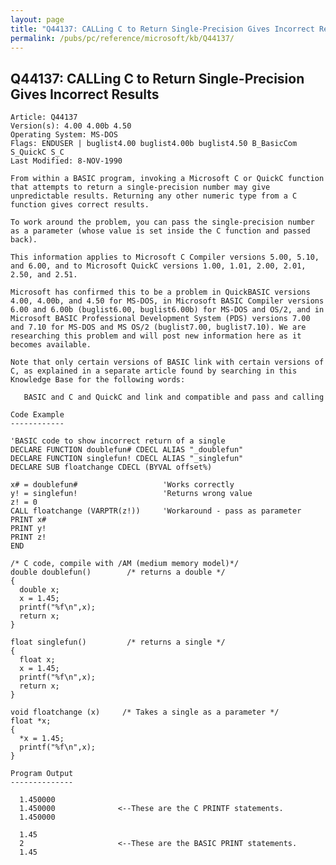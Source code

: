 ```yaml
---
layout: page
title: "Q44137: CALLing C to Return Single-Precision Gives Incorrect Results"
permalink: /pubs/pc/reference/microsoft/kb/Q44137/
---
```


## Q44137: CALLing C to Return Single-Precision Gives Incorrect Results

	Article: Q44137
	Version(s): 4.00 4.00b 4.50
	Operating System: MS-DOS
	Flags: ENDUSER | buglist4.00 buglist4.00b buglist4.50 B_BasicCom S_QuickC S_C
	Last Modified: 8-NOV-1990
	
	From within a BASIC program, invoking a Microsoft C or QuickC function
	that attempts to return a single-precision number may give
	unpredictable results. Returning any other numeric type from a C
	function gives correct results.
	
	To work around the problem, you can pass the single-precision number
	as a parameter (whose value is set inside the C function and passed
	back).
	
	This information applies to Microsoft C Compiler versions 5.00, 5.10,
	and 6.00, and to Microsoft QuickC versions 1.00, 1.01, 2.00, 2.01,
	2.50, and 2.51.
	
	Microsoft has confirmed this to be a problem in QuickBASIC versions
	4.00, 4.00b, and 4.50 for MS-DOS, in Microsoft BASIC Compiler versions
	6.00 and 6.00b (buglist6.00, buglist6.00b) for MS-DOS and OS/2, and in
	Microsoft BASIC Professional Development System (PDS) versions 7.00
	and 7.10 for MS-DOS and MS OS/2 (buglist7.00, buglist7.10). We are
	researching this problem and will post new information here as it
	becomes available.
	
	Note that only certain versions of BASIC link with certain versions of
	C, as explained in a separate article found by searching in this
	Knowledge Base for the following words:
	
	   BASIC and C and QuickC and link and compatible and pass and calling
	
	Code Example
	------------
	
	'BASIC code to show incorrect return of a single
	DECLARE FUNCTION doublefun# CDECL ALIAS "_doublefun"
	DECLARE FUNCTION singlefun! CDECL ALIAS "_singlefun"
	DECLARE SUB floatchange CDECL (BYVAL offset%)
	
	x# = doublefun#                   'Works correctly
	y! = singlefun!                   'Returns wrong value
	z! = 0
	CALL floatchange (VARPTR(z!))     'Workaround - pass as parameter
	PRINT x#
	PRINT y!
	PRINT z!
	END
	
	/* C code, compile with /AM (medium memory model)*/
	double doublefun()        /* returns a double */
	{
	  double x;
	  x = 1.45;
	  printf("%f\n",x);
	  return x;
	}
	
	float singlefun()         /* returns a single */
	{
	  float x;
	  x = 1.45;
	  printf("%f\n",x);
	  return x;
	}
	
	void floatchange (x)     /* Takes a single as a parameter */
	float *x;
	{
	  *x = 1.45;
	  printf("%f\n",x);
	}
	
	Program Output
	--------------
	
	  1.450000
	  1.450000              <--These are the C PRINTF statements.
	  1.450000
	
	  1.45
	  2                     <--These are the BASIC PRINT statements.
	  1.45
